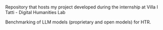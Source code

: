 # 
Repository that hosts my project developed during the internship at Villa I Tatti - Digital Humanities Lab

Benchmarking of LLM models (proprietary and open models) for HTR.

